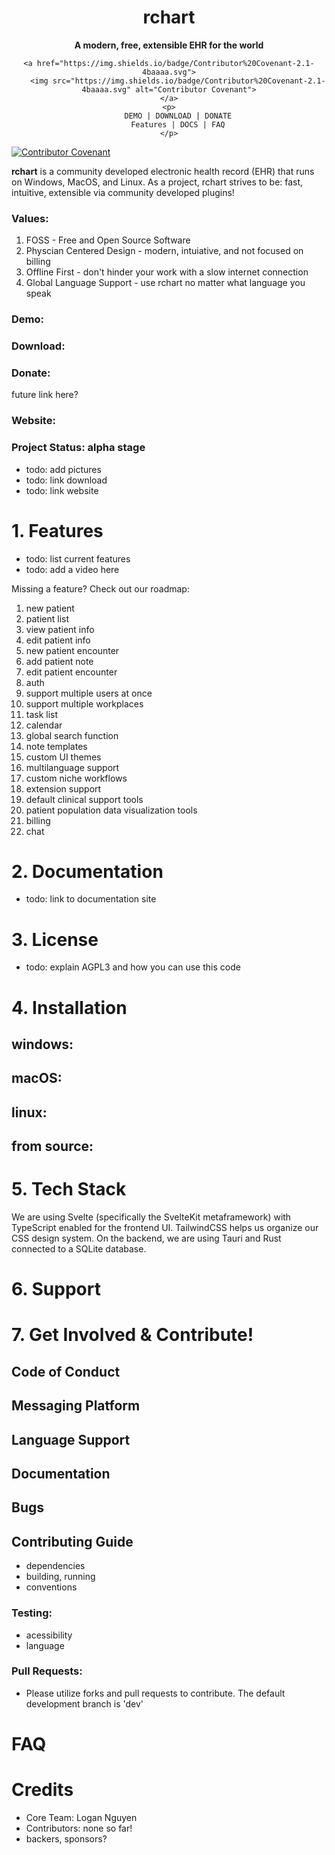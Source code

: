 <h1 align="center">rchart</h1>
<div align="center">
    <strong>
        A modern, free, extensible EHR for the world
    </strong>

    <a href="https://img.shields.io/badge/Contributor%20Covenant-2.1-4baaaa.svg">
        <img src="https://img.shields.io/badge/Contributor%20Covenant-2.1-4baaaa.svg" alt="Contributor Covenant">
    </a>
    <p>
        DEMO | DOWNLOAD | DONATE
        Features | DOCS | FAQ
    </p>
</div>

[![Contributor Covenant](https://img.shields.io/badge/Contributor%20Covenant-2.1-4baaaa.svg)](code_of_conduct.md)

**rchart** is a community developed electronic health record (EHR) that runs on Windows, MacOS, and Linux. As a project, rchart strives to be: fast, intuitive, extensible via community developed plugins!
### Values:
1. FOSS - Free and Open Source Software
2. Physcian Centered Design - modern, intuiative, and not focused on billing
3. Offline First - don't hinder your work with a slow internet connection
4. Global Language Support - use rchart no matter what language you speak

### Demo:

### Download:

### Donate:
future link here?
### Website:

### Project Status: alpha stage

- todo: add pictures
- todo: link download
- todo: link website

# 1. Features
- todo: list current features
- todo: add a video here

Missing a feature? Check out our roadmap:
1. new patient
2. patient list
3. view patient info
4. edit patient info
5. new patient encounter
6. add patient note
7. edit patient encounter
8. auth
9. support multiple users at once
10. support multiple workplaces
11. task list
12. calendar
13. global search function
14. note templates
15. custom UI themes
16. multilanguage support
17. custom niche workflows
18. extension support
19. default clinical support tools
20. patient population data visualization tools
21. billing
22. chat
# 2. Documentation
- todo: link to documentation site

# 3. License
- todo: explain AGPL3 and how you can use this code

# 4. Installation
## windows:
## macOS:
## linux:
## from source:

# 5. Tech Stack
We are using Svelte (specifically the SvelteKit metaframework) with TypeScript enabled for the frontend UI. TailwindCSS helps us organize our CSS design system. On the backend, we are using Tauri and Rust connected to a SQLite database.

# 6. Support

# 7. Get Involved & Contribute!
## Code of Conduct

## Messaging Platform
## Language Support

## Documentation

## Bugs

## Contributing Guide
- dependencies
- building, running
- conventions

### Testing:
- acessibility
- language

### Pull Requests: 
- Please utilize forks and pull requests to contribute. The default development branch is 'dev'

# FAQ

# Credits
- Core Team: Logan Nguyen
- Contributors: none so far!
- backers, sponsors?